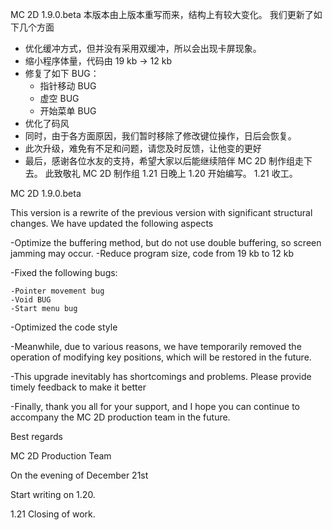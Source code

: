 MC 2D 1.9.0.beta
本版本由上版本重写而来，结构上有较大变化。
我们更新了如下几个方面
- 优化缓冲方式，但并没有采用双缓冲，所以会出现卡屏现象。
- 缩小程序体量，代码由 19 kb -> 12 kb
- 修复了如下 BUG：
	- 指针移动 BUG
	- 虚空 BUG
	- 开始菜单 BUG
- 优化了码风
- 同时，由于各方面原因，我们暂时移除了修改键位操作，日后会恢复。
- 此次升级，难免有不足和问题，请您及时反馈，让他变的更好
- 最后，感谢各位水友的支持，希望大家以后能继续陪伴 MC 2D 制作组走下去。
												此致敬礼
												MC 2D 制作组
												1.21 日晚上
1.20 开始编写。
1.21 收工。

MC 2D 1.9.0.beta

This version is a rewrite of the previous version with significant structural changes.
We have updated the following aspects

-Optimize the buffering method, but do not use double buffering, so screen jamming may occur.
-Reduce program size, code from 19 kb to 12 kb

-Fixed the following bugs:

	-Pointer movement bug  
	-Void BUG  
	-Start menu bug  
-Optimized the code style

-Meanwhile, due to various reasons, we have temporarily removed the operation of modifying key positions, which will be restored in the future.

-This upgrade inevitably has shortcomings and problems. Please provide timely feedback to make it better

-Finally, thank you all for your support, and I hope you can continue to accompany the MC 2D production team in the future.

Best regards

MC 2D Production Team

On the evening of December 21st

Start writing on 1.20.

1.21 Closing of work.

